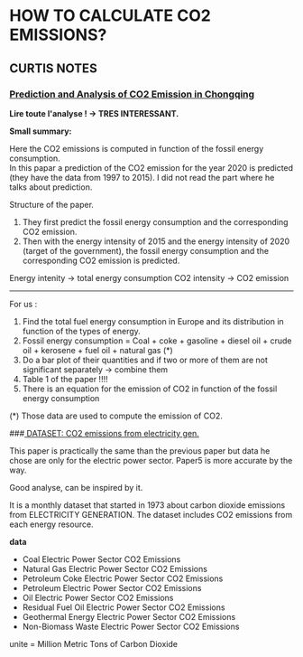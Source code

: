 # HOW TO CALCULATE CO2 EMISSIONS?

## CURTIS NOTES

### [Prediction and Analysis of CO2 Emission in Chongqing](https://www.ncbi.nlm.nih.gov/pmc/articles/PMC5877075/)

__Lire toute l'analyse ! -> TRES INTERESSANT.__

__Small summary:__

Here the CO2 emissions is computed in function of the fossil energy consumption.  
In this papar a prediction of the CO2 emission for the year 2020 is predicted (they have the data from 1997 to 2015). I did not read the part where he talks about prediction.

Structure of the paper.

1) They first predict the fossil energy consumption and the corresponding CO2 emission.
2) Then with the energy intensity of 2015 and the energy intensity of 2020 (target of the government), the fossil energy consumption
   and the corresponding CO2 emission is predicted.

Energy intenity -> total energy consumption
CO2 intensity -> CO2 emission


---------------------------------------------------------------------

For us :

1) Find the total fuel energy consumption in Europe and its distribution in function of the types of energy.
2) Fossil energy consumption = Coal + coke + gasoline + diesel oil + crude oil + kerosene + fuel oil + natural gas (*)
3) Do a bar plot of their quantities and if two or more of them are not significant separately -> combine them
4) Table 1 of the paper !!!!
5) There is an equation for the emission of CO2 in function of the fossil energy consumption

(*) Those data are used to compute the emission of CO2.

###[ DATASET: CO2 emissions from electricity gen.](https://www.kaggle.com/berhag/co2-emission-forecast-with-python-seasonal-arima)

This paper is practically the same than the previous paper but data he chose are only for the electric power sector.
Paper5 is more accurate by the way.

Good analyse, can be inspired by it.

It is a monthly dataset that started in 1973 about carbon dioxide emissions from ELECTRICITY GENERATION. The dataset includes CO2 emissions from each energy resource.

__data__  
- Coal Electric Power Sector CO2 Emissions  
- Natural Gas Electric Power Sector CO2 Emissions  
- Petroleum Coke Electric Power Sector CO2 Emissions  
- Petroleum Electric Power Sector CO2 Emissions  
- Oil Electric Power Sector CO2 Emissions  
- Residual Fuel Oil Electric Power Sector CO2 Emissions  
- Geothermal Energy Electric Power Sector CO2 Emissions  
- Non-Biomass Waste Electric Power Sector CO2 Emissions  
	
unite = Million Metric Tons of Carbon Dioxide